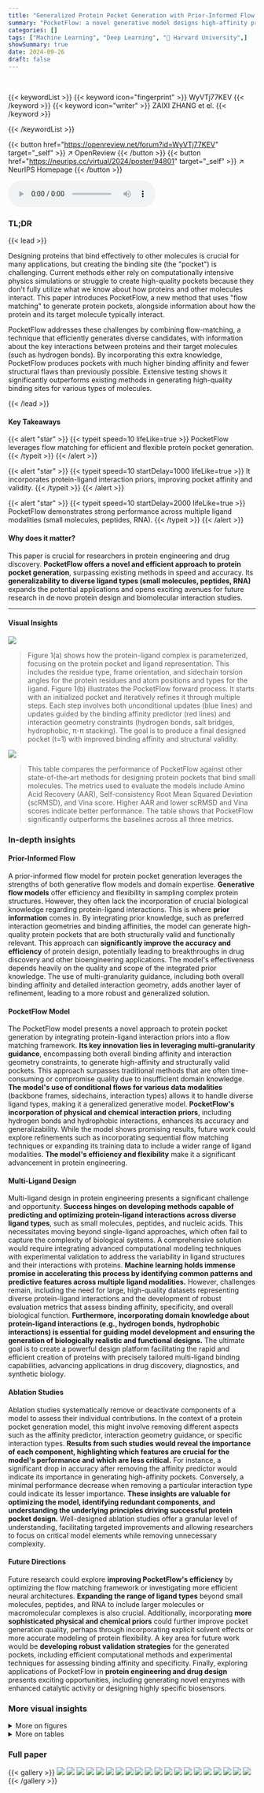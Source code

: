 ```yaml
---
title: "Generalized Protein Pocket Generation with Prior-Informed Flow Matching"
summary: "PocketFlow: a novel generative model designs high-affinity protein pockets using prior-informed flow matching, outperforming existing methods."
categories: []
tags: ["Machine Learning", "Deep Learning", "🏢 Harvard University",]
showSummary: true
date: 2024-09-26
draft: false
---
```


<br>

{{< keywordList >}}
{{< keyword icon="fingerprint" >}} WyVTj77KEV {{< /keyword >}}
{{< keyword icon="writer" >}} ZAIXI ZHANG et el. {{< /keyword >}}
 
{{< /keywordList >}}

{{< button href="https://openreview.net/forum?id=WyVTj77KEV" target="_self" >}}
↗ OpenReview
{{< /button >}}
{{< button href="https://neurips.cc/virtual/2024/poster/94801" target="_self" >}}
↗ NeurIPS Homepage
{{< /button >}}


<audio controls>
    <source src="https://ai-paper-reviewer.com/WyVTj77KEV/podcast.wav" type="audio/wav">
    Your browser does not support the audio element.
</audio>


### TL;DR


{{< lead >}}

Designing proteins that bind effectively to other molecules is crucial for many applications, but creating the binding site (the "pocket") is challenging. Current methods either rely on computationally intensive physics simulations or struggle to create high-quality pockets because they don't fully utilize what we know about how proteins and other molecules interact. This paper introduces PocketFlow, a new method that uses "flow matching" to generate protein pockets, alongside information about how the protein and its target molecule typically interact. 

PocketFlow addresses these challenges by combining flow-matching, a technique that efficiently generates diverse candidates, with information about the key interactions between proteins and their target molecules (such as hydrogen bonds).  By incorporating this extra knowledge, PocketFlow produces pockets with much higher binding affinity and fewer structural flaws than previously possible.  Extensive testing shows it significantly outperforms existing methods in generating high-quality binding sites for various types of molecules.

{{< /lead >}}


#### Key Takeaways

{{< alert "star" >}}
{{< typeit speed=10 lifeLike=true >}} PocketFlow leverages flow matching for efficient and flexible protein pocket generation. {{< /typeit >}}
{{< /alert >}}

{{< alert "star" >}}
{{< typeit speed=10 startDelay=1000 lifeLike=true >}} It incorporates protein-ligand interaction priors, improving pocket affinity and validity. {{< /typeit >}}
{{< /alert >}}

{{< alert "star" >}}
{{< typeit speed=10 startDelay=2000 lifeLike=true >}} PocketFlow demonstrates strong performance across multiple ligand modalities (small molecules, peptides, RNA). {{< /typeit >}}
{{< /alert >}}

#### Why does it matter?
This paper is crucial for researchers in protein engineering and drug discovery.  **PocketFlow offers a novel and efficient approach to protein pocket generation**, surpassing existing methods in speed and accuracy. Its **generalizability to diverse ligand types (small molecules, peptides, RNA)** expands the potential applications and opens exciting avenues for future research in de novo protein design and biomolecular interaction studies.

------
#### Visual Insights



![](https://ai-paper-reviewer.com/WyVTj77KEV/figures_2_1.jpg)

> Figure 1(a) shows how the protein-ligand complex is parameterized, focusing on the protein pocket and ligand representation. This includes the residue type, frame orientation, and sidechain torsion angles for the protein residues and atom positions and types for the ligand.  Figure 1(b) illustrates the PocketFlow forward process.  It starts with an initialized pocket and iteratively refines it through multiple steps.  Each step involves both unconditional updates (blue lines) and updates guided by the binding affinity predictor (red lines) and interaction geometry constraints (hydrogen bonds, salt bridges, hydrophobic, π-π stacking). The goal is to produce a final designed pocket (t=1) with improved binding affinity and structural validity.





![](https://ai-paper-reviewer.com/WyVTj77KEV/tables_7_1.jpg)

> This table compares the performance of PocketFlow against other state-of-the-art methods for designing protein pockets that bind small molecules.  The metrics used to evaluate the models include Amino Acid Recovery (AAR), Self-consistency Root Mean Squared Deviation (scRMSD), and Vina score.  Higher AAR and lower scRMSD and Vina scores indicate better performance.  The table shows that PocketFlow significantly outperforms the baselines across all three metrics.





### In-depth insights


#### Prior-Informed Flow
A prior-informed flow model for protein pocket generation leverages the strengths of both generative flow models and domain expertise.  **Generative flow models** offer efficiency and flexibility in sampling complex protein structures.  However, they often lack the incorporation of crucial biological knowledge regarding protein-ligand interactions. This is where **prior information** comes in. By integrating prior knowledge, such as preferred interaction geometries and binding affinities, the model can generate high-quality protein pockets that are both structurally valid and functionally relevant. This approach can **significantly improve the accuracy and efficiency** of protein design, potentially leading to breakthroughs in drug discovery and other bioengineering applications.  The model's effectiveness depends heavily on the quality and scope of the integrated prior knowledge. The use of multi-granularity guidance, including both overall binding affinity and detailed interaction geometry, adds another layer of refinement, leading to a more robust and generalized solution.

#### PocketFlow Model
The PocketFlow model presents a novel approach to protein pocket generation by integrating protein-ligand interaction priors into a flow matching framework.  **Its key innovation lies in leveraging multi-granularity guidance**, encompassing both overall binding affinity and interaction geometry constraints, to generate high-affinity and structurally valid pockets. This approach surpasses traditional methods that are often time-consuming or compromise quality due to insufficient domain knowledge.  **The model's use of conditional flows for various data modalities** (backbone frames, sidechains, interaction types) allows it to handle diverse ligand types, making it a generalized generative model.  **PocketFlow's incorporation of physical and chemical interaction priors**, including hydrogen bonds and hydrophobic interactions, enhances its accuracy and generalizability. While the model shows promising results, future work could explore refinements such as incorporating sequential flow matching techniques or expanding its training data to include a wider range of ligand modalities.  **The model's efficiency and flexibility** make it a significant advancement in protein engineering.

#### Multi-Ligand Design
Multi-ligand design in protein engineering presents a significant challenge and opportunity.  **Success hinges on developing methods capable of predicting and optimizing protein-ligand interactions across diverse ligand types**, such as small molecules, peptides, and nucleic acids.  This necessitates moving beyond single-ligand approaches, which often fail to capture the complexity of biological systems.  A comprehensive solution would require integrating advanced computational modeling techniques with experimental validation to address the variability in ligand structures and their interactions with proteins.  **Machine learning holds immense promise in accelerating this process by identifying common patterns and predictive features across multiple ligand modalities.**  However, challenges remain, including the need for large, high-quality datasets representing diverse protein-ligand interactions and the development of robust evaluation metrics that assess binding affinity, specificity, and overall biological function. **Furthermore, incorporating domain knowledge about protein-ligand interactions (e.g., hydrogen bonds, hydrophobic interactions) is essential for guiding model development and ensuring the generation of biologically realistic and functional designs.** The ultimate goal is to create a powerful design platform facilitating the rapid and efficient creation of proteins with precisely tailored multi-ligand binding capabilities, advancing applications in drug discovery, diagnostics, and synthetic biology.

#### Ablation Studies
Ablation studies systematically remove or deactivate components of a model to assess their individual contributions.  In the context of a protein pocket generation model, this might involve removing different aspects such as the affinity predictor, interaction geometry guidance, or specific interaction types.  **Results from such studies would reveal the importance of each component, highlighting which features are crucial for the model's performance and which are less critical.** For instance, a significant drop in accuracy after removing the affinity predictor would indicate its importance in generating high-affinity pockets. Conversely, a minimal performance decrease when removing a particular interaction type could indicate its lesser importance.  **These insights are valuable for optimizing the model, identifying redundant components, and understanding the underlying principles driving successful protein pocket design.**  Well-designed ablation studies offer a granular level of understanding, facilitating targeted improvements and allowing researchers to focus on critical model elements while removing unnecessary complexity.

#### Future Directions
Future research could explore **improving PocketFlow's efficiency** by optimizing the flow matching framework or investigating more efficient neural architectures.  **Expanding the range of ligand types** beyond small molecules, peptides, and RNA to include larger molecules or macromolecular complexes is also crucial.  Additionally, incorporating **more sophisticated physical and chemical priors** could further improve pocket generation quality, perhaps through incorporating explicit solvent effects or more accurate modeling of protein flexibility.  A key area for future work would be **developing robust validation strategies** for the generated pockets, including efficient computational methods and experimental techniques for assessing binding affinity and specificity. Finally, exploring applications of PocketFlow in **protein engineering and drug design** presents exciting opportunities, including generating novel enzymes with enhanced catalytic activity or designing highly specific biosensors.


### More visual insights

<details>
<summary>More on figures
</summary>


![](https://ai-paper-reviewer.com/WyVTj77KEV/figures_6_1.jpg)

> This figure showcases two examples of small-molecule binding protein pocket designs generated by the model.  For each example, it shows both the original ('reference') protein structure and the structure generated by PocketFlow. Key information, such as the protein pocket sequences and Vina scores (which reflects binding affinity) are provided for both the original and the designed protein pockets, highlighting the model's ability to improve the binding affinity.


![](https://ai-paper-reviewer.com/WyVTj77KEV/figures_7_1.jpg)

> This figure showcases two case studies illustrating PocketFlow's ability to design protein pockets for peptide and RNA ligands.  It presents the reference and PocketFlow-designed structures side-by-side for two protein-ligand complexes from the PPDBench and PDBBind RNA datasets.  The designs are evaluated based on amino acid recovery (AAR) and changes in binding affinity (AAG).  The ligand molecules are shown in orange, highlighting the binding location within the protein pocket.


![](https://ai-paper-reviewer.com/WyVTj77KEV/figures_16_1.jpg)

> This figure illustrates the geometric constraints involved in forming a hydrogen bond.  It shows the donor (D) and acceptor (A) atoms, the distance between them, and the angles formed by the donor and acceptor atoms with their neighboring atoms (X1 and X2). These constraints are important for ensuring a stable hydrogen bond.


![](https://ai-paper-reviewer.com/WyVTj77KEV/figures_16_2.jpg)

> This figure illustrates the geometric constraints for π-π stacking interactions.  Two aromatic rings are shown, with their centers indicated by cyan dots. The distance between these centers, the angle between the normal vectors of their planes (represented by yellow and light blue arrows), and the offset of the projection of one ring's center onto the plane of the other ring are all shown and defined as factors to determining if a π-π stacking interaction occurs.


![](https://ai-paper-reviewer.com/WyVTj77KEV/figures_21_1.jpg)

> This figure shows a superposition of 20 different residue-type sidechains.  The method uses predicted residue type probabilities to estimate sidechain conformations which are then used in calculating geometry guidance for the PocketFlow model. This approach is designed to address the non-differentiability issue associated with directly sampling from the residue type distribution.


![](https://ai-paper-reviewer.com/WyVTj77KEV/figures_22_1.jpg)

> This figure compares the average time taken by different models to generate 100 protein pockets.  The models compared include DEPACT, dyMEAN, FAIR, RFDiffusionAA, and several variants of the PocketFlow model (with and without different guidance components). The error bars represent the standard deviation across multiple runs, indicating the variability in generation time for each model.


![](https://ai-paper-reviewer.com/WyVTj77KEV/figures_22_2.jpg)

> This figure shows the impact of varying the affinity guidance strength (γ) on three key pocket metrics: Vina score (a measure of binding affinity), amino acid recovery (AAR; a measure of sequence similarity to the ground truth), and self-consistency root mean squared deviation (scRMSD; a measure of structural similarity to the ground truth).  The x-axis represents the strength of the affinity guidance (γ), and the y-axis represents the value of the respective metric. The figure demonstrates that an optimal γ value exists that balances the benefits of guidance with the risk of over-regularization, resulting in higher affinity and better structural accuracy.


</details>




<details>
<summary>More on tables
</summary>


![](https://ai-paper-reviewer.com/WyVTj77KEV/tables_8_1.jpg)
> This table compares the performance of PocketFlow against several baseline models (DEPACT, dyMEAN, FAIR, and RFDiffusionAA) on two benchmark datasets for small molecule protein pocket generation (CrossDocked and Binding MOAD).  The evaluation metrics include Amino Acid Recovery (AAR), sidechain RMSD (scRMSD), and Vina score.  Higher AAR and lower scRMSD and Vina scores indicate better performance.

![](https://ai-paper-reviewer.com/WyVTj77KEV/tables_15_1.jpg)
> This table presents a comparison of various methods for designing small-molecule-binding protein pockets.  The performance of different models (DEPACT, dyMEAN, FAIR, RFDiffusionAA, and PocketFlow, along with several ablation studies of PocketFlow) is evaluated using three metrics: Amino Acid Recovery (AAR), self-consistency Root Mean Squared Deviation (scRMSD), and Vina score.  Higher AAR indicates better sequence similarity, lower scRMSD indicates better structural similarity to the reference, and lower Vina score indicates higher binding affinity. The table shows average values and standard deviations across three independent runs for each model and metric.  The best performing models for each metric are highlighted.

![](https://ai-paper-reviewer.com/WyVTj77KEV/tables_22_1.jpg)
> This table compares the performance of PocketFlow against other state-of-the-art methods for designing small molecule-binding protein pockets.  The metrics used are Amino Acid Recovery (AAR), sidechain Root Mean Square Deviation (scRMSD), and Vina score. Higher AAR and lower scRMSD and Vina scores indicate better pocket designs.  The table shows that PocketFlow outperforms the baselines across all metrics.

![](https://ai-paper-reviewer.com/WyVTj77KEV/tables_23_1.jpg)
> This table presents the results of ablation studies on the interaction analysis of the PocketFlow model.  It shows the average number of steric clashes, hydrogen bonds, salt bridges, hydrophobic interactions, and π-π stacking per protein-ligand complex for different versions of the model.  Each version removes a specific component: Affinity Guidance, Geometry Guidance, both guidance, or inter-learning.  The results demonstrate the contribution of each component to the overall performance of the model. The best-performing versions for each metric are highlighted.

</details>




### Full paper

{{< gallery >}}
<img src="https://ai-paper-reviewer.com/WyVTj77KEV/1.png" class="grid-w50 md:grid-w33 xl:grid-w25" />
<img src="https://ai-paper-reviewer.com/WyVTj77KEV/2.png" class="grid-w50 md:grid-w33 xl:grid-w25" />
<img src="https://ai-paper-reviewer.com/WyVTj77KEV/3.png" class="grid-w50 md:grid-w33 xl:grid-w25" />
<img src="https://ai-paper-reviewer.com/WyVTj77KEV/4.png" class="grid-w50 md:grid-w33 xl:grid-w25" />
<img src="https://ai-paper-reviewer.com/WyVTj77KEV/5.png" class="grid-w50 md:grid-w33 xl:grid-w25" />
<img src="https://ai-paper-reviewer.com/WyVTj77KEV/6.png" class="grid-w50 md:grid-w33 xl:grid-w25" />
<img src="https://ai-paper-reviewer.com/WyVTj77KEV/7.png" class="grid-w50 md:grid-w33 xl:grid-w25" />
<img src="https://ai-paper-reviewer.com/WyVTj77KEV/8.png" class="grid-w50 md:grid-w33 xl:grid-w25" />
<img src="https://ai-paper-reviewer.com/WyVTj77KEV/9.png" class="grid-w50 md:grid-w33 xl:grid-w25" />
<img src="https://ai-paper-reviewer.com/WyVTj77KEV/10.png" class="grid-w50 md:grid-w33 xl:grid-w25" />
<img src="https://ai-paper-reviewer.com/WyVTj77KEV/11.png" class="grid-w50 md:grid-w33 xl:grid-w25" />
<img src="https://ai-paper-reviewer.com/WyVTj77KEV/12.png" class="grid-w50 md:grid-w33 xl:grid-w25" />
<img src="https://ai-paper-reviewer.com/WyVTj77KEV/13.png" class="grid-w50 md:grid-w33 xl:grid-w25" />
<img src="https://ai-paper-reviewer.com/WyVTj77KEV/14.png" class="grid-w50 md:grid-w33 xl:grid-w25" />
<img src="https://ai-paper-reviewer.com/WyVTj77KEV/15.png" class="grid-w50 md:grid-w33 xl:grid-w25" />
<img src="https://ai-paper-reviewer.com/WyVTj77KEV/16.png" class="grid-w50 md:grid-w33 xl:grid-w25" />
<img src="https://ai-paper-reviewer.com/WyVTj77KEV/17.png" class="grid-w50 md:grid-w33 xl:grid-w25" />
<img src="https://ai-paper-reviewer.com/WyVTj77KEV/18.png" class="grid-w50 md:grid-w33 xl:grid-w25" />
<img src="https://ai-paper-reviewer.com/WyVTj77KEV/19.png" class="grid-w50 md:grid-w33 xl:grid-w25" />
<img src="https://ai-paper-reviewer.com/WyVTj77KEV/20.png" class="grid-w50 md:grid-w33 xl:grid-w25" />
{{< /gallery >}}